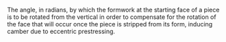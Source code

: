 ﻿The angle, in radians, by which the formwork at the starting face of a piece is to be rotated from the vertical in order to compensate for the rotation of the face that will occur once the piece is stripped from its form, inducing camber due to eccentric prestressing.
